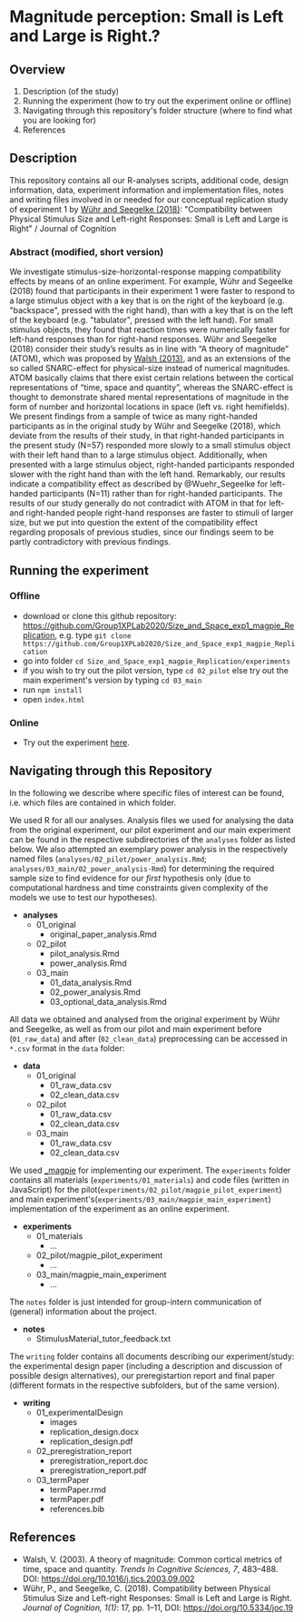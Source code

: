 # Magnitude perception: Small is Left and Large is Right.?

## Overview
1. Description (of the study)
2. Running the experiment (how to try out the experiment online or offline)
3. Navigating through this repository's folder structure (where to find what you are looking for)
4. References

## Description
This repository contains all our R-analyses scripts, additional code, design information, data, experiment information and implementation files, notes and writing files involved in or needed for our conceptual replication study of experiment 1 by [Wühr and Seegelke (2018)](https://doi.org/10.5334/joc.19): "Compatibility between Physical Stimulus Size and Left-right Responses: Small is Left and Large is Right" / Journal of Cognition

### Abstract (modified, short version)
We investigate stimulus-size-horizontal-response mapping compatibility effects by means of an online experiment. For example, Wühr and Segeelke (2018) found that participants in their experiment 1 were faster to respond to a large stimulus object with a key that is on the right of the keyboard (e.g. "backspace", pressed with the right hand), than with a key that is on the left of the keyboard (e.g. "tabulator", pressed with the left hand). For small stimulus objects, they found that reaction times were numerically faster for left-hand responses than for right-hand responses. Wühr and Seegelke (2018) consider their study’s results as in line with “A theory of magnitude” (ATOM), which was proposed by [Walsh (2013)](https://doi.org/10.1016/j.tics.2003.09.002), and as an extensions of the so called SNARC-effect for physical-size instead of numerical magnitudes. ATOM basically claims that there exist certain relations between the cortical representations  of “time, space and quantity”, whereas the SNARC-effect is thought to demonstrate shared mental representations of magnitude in the form of number and horizontal locations in space (left vs. right hemifields). We present findings from a sample of twice as many right-handed participants as in the original study by Wühr and Seegelke (2018), which deviate from the results of their study, in that right-handed participants in the present study (N=57) responded more slowly to a small stimulus object with their left hand than to a large stimulus object. Additionally, when presented with a large stimulus object, right-handed participants responded slower with the right hand than with the left hand. Remarkably, our results indicate a compatibility effect as described by @Wuehr_Segeelke for left-handed participants (N=11) rather than for right-handed participants. The results of our study generally do not contradict with ATOM in that for left- and right-handed people right-hand responses are faster to stimuli of larger size, but we put into question the extent of the compatibility effect regarding proposals of previous studies, since our findings seem to be partly contradictory with previous findings.


## Running the experiment

### Offline
  - download or clone this github repository: https://github.com/Group1XPLab2020/Size_and_Space_exp1_magpie_Replication, e.g. type `git clone https://github.com/Group1XPLab2020/Size_and_Space_exp1_magpie_Replication`
  - go into folder `cd Size_and_Space_exp1_magpie_Replication/experiments`
  - if you wish to try out the pilot version, type `cd 02_pilot` else try out the main experiment's version by typing `cd 03_main`
  - run `npm install` 
  - open `index.html`

### Online
  - Try out the experiment [here](https://main-experiment-group1-xplab2020.netlify.app/).


## Navigating through this Repository
In the following we describe where specific files of interest can be found, i.e. which files are contained in which folder.

We used R for all our analyses. Analysis files we used for analysing the data from the original experiment, our pilot experiment and our main experiment can be found in the respective subdirectories of the `analyses` folder as listed below. We also attempted an exemplary power analysis in the respectively named files (`analyses/02_pilot/power_analysis.Rmd`; `analyses/03_main/02_power_analysis-Rmd`) for determining the required sample size to find evidence for our _first_ hypothesis only (due to computational hardness and time constraints given complexity of the models we use to test our hypotheses).<br>
- **analyses**
  - 01_original
    - original_paper_analysis.Rmd
  - 02_pilot
    - pilot_analysis.Rmd
    - power_analysis.Rmd
  - 03_main
    - 01_data_analysis.Rmd
    - 02_power_analysis.Rmd
    - 03_optional_data_analysis.Rmd
    
All data we obtained and analysed from the original experiment by Wühr and Seegelke, as well as from our pilot and main experiment before (`01_raw_data`) and after (`02_clean_data`) preprocessing can be accessed in `*.csv` format in the `data` folder:
- **data**
  - 01_original
    - 01_raw_data.csv
    - 02_clean_data.csv
  - 02_pilot
    - 01_raw_data.csv
    - 02_clean_data.csv
  - 03_main
    - 01_raw_data.csv
    - 02_clean_data.csv
    
We used [\_magpie](https://github.com/magpie-ea) for implementing our experiment. The `experiments` folder contains all materials (`experiments/01_materials`) and code files (written in JavaScript) for the pilot(`experiments/02_pilot/magpie_pilot_experiment`) and main experiment's(`experiments/03_main/magpie_main_experiment`) implementation of the experiment as an online experiment.
- **experiments**
  - 01_materials
    - ...
  - 02_pilot/magpie_pilot_experiment
    - ...
  - 03_main/magpie_main_experiment
    - ...

The `notes` folder is just intended for group-intern communication of (general) information about the project.
- **notes**
  - StimulusMaterial_tutor_feedback.txt
  
The `writing` folder contains all documents describing our experiment/study: the experimental design paper (including a description and discussion of possible design alternatives), our preregistartion report and final paper (different formats in the respective subfolders, but of the same version).
- **writing**
  - 01_experimentalDesign
    - images
    - replication_design.docx
    - replication_design.pdf
  - 02_preregistration_report
    - preregistration_report.doc
    - preregistration_report.pdf
  - 03_termPaper
    - termPaper.rmd
    - termPaper.pdf
    - references.bib
    
## References

- Walsh, V. (2003). A theory of magnitude: Common cortical metrics of time, space and quantity. *Trends In Cognitive Sciences, 7*, 483–488. DOI: https://doi.org/10.1016/j.tics.2003.09.002 
- Wühr, P., and Seegelke, C. (2018). Compatibility between Physical Stimulus Size and Left-right Responses: Small is Left and Large is Right. *Journal of Cognition, 1(1)*: 17, pp. 1–11, DOI: https://doi.org/10.5334/joc.19

